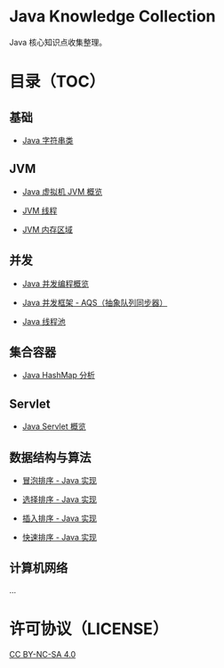 # Java Knowledge Collection

Java 核心知识点收集整理。

# 目录（TOC）

## 基础

- [Java 字符串类](./Basic/String/string.md)

## JVM

- [Java 虚拟机 JVM 概览](./JVM/01.Overview/overview.md)

- [JVM 线程](./JVM/02.JVM-Threads/jvm_threads.md)

- [JVM 内存区域](./JVM/03.JVM-Memory-Areas/jvm_memory_areas.md)

## 并发

- [Java 并发编程概览](./Concurrency/01.Overview/overview.md)

- [Java 并发框架 - AQS（抽象队列同步器）](./Concurrency/AQS/abstract_queued_synchronizer.md)

- [Java 线程池](./Concurrency/ThreadPool/thread_pool.md)

## 集合容器

- [Java HashMap 分析](./Collections/HashMap/hashmap.md)

## Servlet

- [Java Servlet 概览](./Servlet/Overview/overview.md)

## 数据结构与算法

- [冒泡排序 - Java 实现](./DataStructuresAndAlgorithms/BubbleSort/bubble_sort.md)

- [选择排序 - Java 实现](./DataStructuresAndAlgorithms/SelectionSort/selection_sort.md)

- [插入排序 - Java 实现](./DataStructuresAndAlgorithms/InsertionSort/insertion_sort.md)

- [快速排序 - Java 实现](./DataStructuresAndAlgorithms/QuickSort/quick_sort.md)

## 计算机网络

...

# 许可协议（LICENSE）

[CC BY-NC-SA 4.0](https://creativecommons.org/licenses/by-nc-sa/4.0/)

<!-- EOF -->
